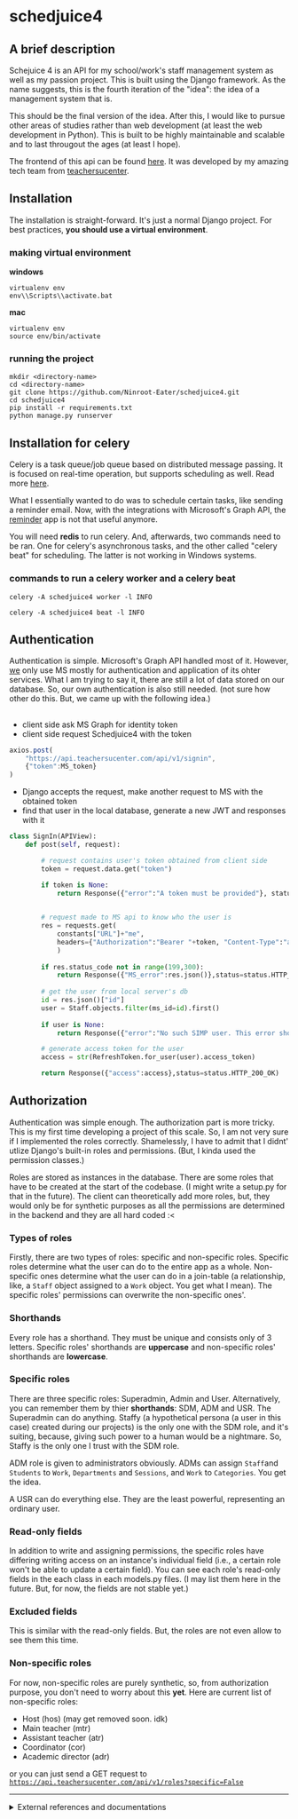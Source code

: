 # schedjuice4

## A brief description
Schejuice 4 is an API for my school/work's staff management system as well as my passion project. This is built using the Django framework.
As the name suggests, this is the fourth iteration of the "idea": the idea of a management system that is.

This should be the final version of the idea.
After this, I would like to pursue other areas of studies rather than web development (at least the web development in Python).
This is built to be highly maintainable and scalable and to last througout the ages (at least I hope).  

The frontend of this api can be found [here](https://github.com/teachersucenter/simp-v2). It was developed by my amazing tech team from [teachersucenter](https://www.teachersucenter.com).

## Installation
The installation is straight-forward. It's just a normal Django project. For best practices, __you should use a virtual environment__.

### making virtual environment

__windows__
```
virtualenv env
env\\Scripts\\activate.bat

```

__mac__
```
virtualenv env
source env/bin/activate
```

### running the project
```
mkdir <directory-name>
cd <directory-name>
git clone https://github.com/Ninroot-Eater/schedjuice4.git
cd schedjuice4
pip install -r requirements.txt
python manage.py runserver
```

## Installation for celery
Celery is a task queue/job queue based on distributed message passing. It is focused on real-time operation, but supports scheduling as well. Read more [here](https://docs.celeryproject.org/projects/django-celery/en/2.4/introduction.html).

What I essentially wanted to do was to schedule certain tasks, like sending a reminder email. Now, with the integrations with Microsoft's Graph API, the [reminder](./reminder) app is not that useful anymore. 

You will need __redis__ to run celery. And, afterwards, two commands need to be ran. One for celery's asynchronous tasks, and the other called "celery beat" for scheduling. The latter is not working in Windows systems.

### commands to run a celery worker and a celery beat
```
celery -A schedjuice4 worker -l INFO
```
```
celery -A schedjuice4 beat -l INFO
```

## Authentication
Authentication is simple. Microsoft's Graph API handled most of it. However, [we](https://github.com/teachersucenter) only use MS mostly for authentication and application of its ohter services. What I am trying to say it, there are still a lot of data stored on our database. So, our own authentication is also still needed. (not sure how other do this. But, we came up with the following idea.)

##
- client side ask MS Graph for identity token
- client side request Schedjuice4 with the token
```javascript
axios.post(
    "https://api.teachersucenter.com/api/v1/signin",
    {"token":MS_token}
)
```
- Django accepts the request, make another request to MS with the obtained token
- find that user in the local database, generate a new JWT and responses with it
```python
class SignIn(APIView):
    def post(self, request):

        # request contains user's token obtained from client side
        token = request.data.get("token")

        if token is None:
            return Response({"error":"A token must be provided"}, status=status.HTTP_400_BAD_REQUEST)

        
        # request made to MS api to know who the user is
        res = requests.get(
            constants["URL"]+"me",
            headers={"Authorization":"Bearer "+token, "Content-Type":"application/json"}
            )
        
        if res.status_code not in range(199,300):
            return Response({"MS_error":res.json()},status=status.HTTP_400_BAD_REQUEST)
        
        # get the user from local server's db
        id = res.json()["id"]
        user = Staff.objects.filter(ms_id=id).first()
        
        if user is None:
            return Response({"error":"No such SIMP user. This error shouldn't be possible actually."}, status=status.HTTP_404_NOT_FOUND)

        # generate access token for the user
        access = str(RefreshToken.for_user(user).access_token)

        return Response({"access":access},status=status.HTTP_200_OK)
```

## Authorization
Authentication was simple enough. The authorization part is more tricky. This is my first time developing a project of this scale. So, I am not very sure if I implemented the roles correctly. Shamelessly, I have to admit that I didnt' utlize Django's built-in roles and permissions. (But, I kinda used the permission classes.)

Roles are stored as instances in the database. There are some roles that have to be created at the start of the codebase. (I might write a setup.py for that in the future). The client can theoretically add more roles, but, they would only be for synthetic purposes as all the permissions are determined in the backend and they are all hard coded :< 

### Types of roles
Firstly, there are two types of roles: specific and non-specific roles. Specific roles determine what the user can do to the entire app as a whole. Non-specific ones determine what the user can do in a join-table (a relationship, like, a <code>Staff</code> object assigned to a <code>Work</code> object. You get what I mean). The specific roles' permissions can overwrite the non-specific ones'.

### Shorthands
Every role has a shorthand. They must be unique and consists only of 3 letters. Specific roles' shorthands are __uppercase__ and non-specific roles' shorthands are __lowercase__.


### Specific roles
There are three specific roles: Superadmin, Admin and User. Alternatively, you can remember them by thier __shorthands__: SDM, ADM and USR. The Superadmin can do anything. Staffy (a hypothetical persona (a user in this case) created during our projects) is the only one with the SDM role, and it's suiting, because, giving such power to a human would be a nightmare. So, Staffy is the only one I trust with the SDM role.

ADM role is given to administrators obviously. ADMs can assign <code>Staff</code>and <code>Students</code> to <code>Work</code>, <code>Departments</code> and <code>Sessions</code>, and <code>Work</code> to <code>Categories</code>. You get the idea. 

A USR can do everything else. They are the least powerful, representing an ordinary user. 


### Read-only fields
In addition to write and assigning permissions, the specific roles have differing writing access on an instance's individual field (i.e., a certain role won't be able to update a certain field). You can see each role's read-only fields in the each class in each models.py files. (I may list them here in the future. But, for now, the fields are not stable yet.)


### Excluded fields
This is similar with the read-only fields. But, the roles are not even allow to see them this time. 


### Non-specific roles
For now, non-specific roles are purely synthetic, so, from authorization purpose, you don't need to worry about this __yet__.
Here are current list of non-specific roles:
- Host (hos) (may get removed soon. idk)
- Main teacher (mtr)
- Assistant teacher (atr)
- Coordinator (cor)
- Academic director (adr)

or you can just send a GET request to <code>https://api.teachersucenter.com/api/v1/roles?specific=False</code>


***
<details>
<summary>External references and documentations</summary>
Development of schedjuice4 was my learning journey as much as it's a practical need for my work. The followings are some references that I found
and some new things I learnt. You will see a similar pattern in both the order of the addtion of the references here and my commits. 

## Setting up the Postgres database
This is something that you always have to do. So, better have a manual

see [here](https://www.digitalocean.com/community/tutorials/how-to-set-up-django-with-postgres-nginx-and-gunicorn-on-ubuntu-18-04)

## Storing historical data
Storing historical data with Django-reversion mixin for class-based views.

see [here](https://django-reversion.readthedocs.io/en/stable/views.html)

## User authentication and authorization
We need a convenient to manage persmissions and stuffs. Current solution is in a dire need of a good system.

see [here]( https://docs.djangoproject.com/en/3.2/topics/auth/default/)

## Websockets
idk it's cool. Might add it

see [here]( https://www.fullstackpython.com/websockets.html)

## Scheduling tasks, setting reminders
do this when it's Friday or something like that. Quite cool.

see [here](https://realpython.com/asynchronous-tasks-with-django-and-celery/) and
[here](https://docs.celeryproject.org/en/latest/userguide/)

## Email configuration
sending email using the app.

see [here](https://docs.djangoproject.com/en/3.2/topics/email/#topic-email-backends)

## Nested serializers
have related objects and stuffs configured using the serializers which is super cool.

see [here](https://stackoverflow.com/questions/14573102/how-do-i-include-related-model-fields-using-django-rest-framework)

## Django filter backend
enable filtering from url params with little code

see [here](https://www.django-rest-framework.org/api-guide/filtering/#djangofilterbackend)

## Django REST API pagination
pagination, yea, pretty self-explanatory
see [here](https://stackoverflow.com/questions/59596342/django-rest-framework-custom-pagination-next-previous-links)

## Django write operations for nested serializers
add this staff to these classes IN A SINGLE REQUEST!

see [here](https://www.django-rest-framework.org/api-guide/serializers/#writable-nested-representations)

## Google API without the client library
for FormAPI

see [here](https://stackoverflow.com/questions/50401755/requests-library-with-googleapiclient)

## Field specification
include or exclude fields with a query

see [here](https://stackoverflow.com/questions/23643204/django-rest-framework-dynamically-return-subset-of-fields)

## JWT token
authentication with JWT web tokens

see [here](https://simpleisbetterthancomplex.com/tutorial/2018/12/19/how-to-use-jwt-authentication-with-django-rest-framework.html) and
[here](https://medium.com/django-rest/django-rest-framework-jwt-authentication-94bee36f2af8)

## Optimizing SQL queries
neat ORM features to optimize query calls

see [here](https://www.citusdata.com/blog/2020/05/20/postgres-tips-for-django-and-python/)

## Fat models, thin views, alel
more encapsulation towards models. Another step in writing a scalable Django app

see [here](https://www.dabapps.com/blog/django-models-and-encapsulation/)

## Django Debug Toolbar
to optimize queries and to see what's actually happening underneath. This is the installation guide

see [here](https://django-debug-toolbar.readthedocs.io/en/latest/installation.html)

## Django DRF permissions
yea, permissions

see [here](https://testdriven.io/blog/custom-permission-classes-drf/)

## Authentication with Microsoft
MS 365 migrations, yay!

see [here](https://docs.microsoft.com/en-us/graph/tutorials/python)

## MS Graph API docs
the docs are very helpful. 

see [here](https://docs.microsoft.com/en-us/graph/)

## For creating custom Exception classes
this is pretty easy. But, just for referencing matters.

see [here](https://www.django-rest-framework.org/api-guide/exceptions/#exceptions)

## Overriding predefined methods in Django models
another layer of encapsulation. I am falling in love with OOP.

see [here](https://docs.djangoproject.com/en/4.0/topics/db/models/#overriding-predefined-model-methods)

## Jinja2
to send emails in MIME format, I decided to add Jinja2 functionality and stuffs.

see [here](https://zetcode.com/python/jinja/) and [here](https://jinja.palletsprojects.com/en/3.0.x/api/#jinja2.Template)

## MIME 
how MIME works while sending emails.

see [here](https://realpython.com/python-send-email/)

## Outlook calendar overview
just to help you get started on Outlook calendar.

see [here](https://docs.microsoft.com/en-us/graph/outlook-calendar-concept-overview)


</details>

